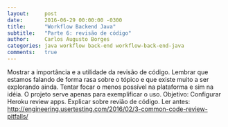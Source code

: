 ```yaml
---
layout:     post
date:       2016-06-29 00:00:00 -0300
title:      "Workflow Backend Java"
subtitle:   "Parte 6: revisão de código"
author:     Carlos Augusto Borges
categories: java workflow back-end workflow-back-end-java
comments:   true
---
```


Mostrar a importância e a utilidade da revisão de código. Lembrar que estamos
falando de forma rasa sobre o tópico e que existe muito a ser explorando ainda.
Tentar focar o menos possível na plataforma e sim na idéia. O projeto serve
apenas para exemplificar o uso. Objetivo: Configurar Heroku review apps.
Explicar sobre revião de código. Ler antes: http://engineering.usertesting.com/2016/02/3-common-code-review-pitfalls/
